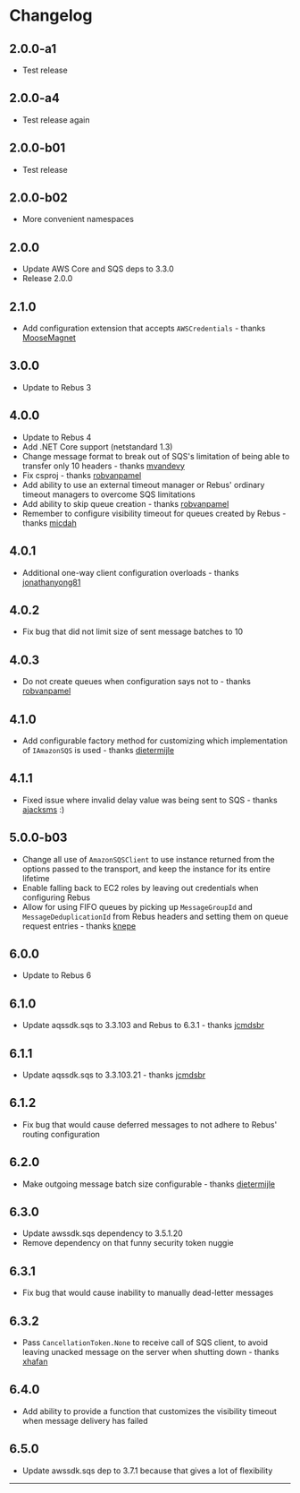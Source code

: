 # Changelog

## 2.0.0-a1
* Test release

## 2.0.0-a4
* Test release again

## 2.0.0-b01
* Test release

## 2.0.0-b02
* More convenient namespaces

## 2.0.0
* Update AWS Core and SQS deps to 3.3.0
* Release 2.0.0

## 2.1.0
* Add configuration extension that accepts `AWSCredentials` - thanks [MooseMagnet]

## 3.0.0
* Update to Rebus 3

## 4.0.0
* Update to Rebus 4
* Add .NET Core support (netstandard 1.3)
* Change message format to break out of SQS's limitation of being able to transfer only 10 headers - thanks [mvandevy]
* Fix csproj - thanks [robvanpamel]
* Add ability to use an external timeout manager or Rebus' ordinary timeout managers to overcome SQS limitations
* Add ability to skip queue creation - thanks [robvanpamel]
* Remember to configure visibility timeout for queues created by Rebus - thanks [micdah]

## 4.0.1
* Additional one-way client configuration overloads - thanks [jonathanyong81]

## 4.0.2
* Fix bug that did not limit size of sent message batches to 10

## 4.0.3
* Do not create queues when configuration says not to - thanks [robvanpamel]

## 4.1.0
* Add configurable factory method for customizing which implementation of `IAmazonSQS` is used - thanks [dietermijle]

## 4.1.1
* Fixed issue where invalid delay value was being sent to SQS - thanks [ajacksms] :)

## 5.0.0-b03
* Change all use of `AmazonSQSClient` to use instance returned from the options passed to the transport, and keep the instance for its entire lifetime
* Enable falling back to EC2 roles by leaving out credentials when configuring Rebus
* Allow for using FIFO queues by picking up `MessageGroupId` and `MessageDeduplicationId` from Rebus headers and setting them on queue request entries - thanks [knepe]

## 6.0.0
* Update to Rebus 6

## 6.1.0
* Update aqssdk.sqs to 3.3.103 and Rebus to 6.3.1 - thanks [jcmdsbr]

## 6.1.1
* Update aqssdk.sqs to 3.3.103.21 - thanks [jcmdsbr]

## 6.1.2
* Fix bug that would cause deferred messages to not adhere to Rebus' routing configuration

## 6.2.0
* Make outgoing message batch size configurable - thanks [dietermijle]

## 6.3.0
* Update awssdk.sqs dependency to 3.5.1.20
* Remove dependency on that funny security token nuggie

## 6.3.1
* Fix bug that would cause inability to manually dead-letter messages

## 6.3.2
* Pass `CancellationToken.None` to receive call of SQS client, to avoid leaving unacked message on the server when shutting down - thanks [xhafan]

## 6.4.0
* Add ability to provide a function that customizes the visibility timeout when message delivery has failed

## 6.5.0
* Update awssdk.sqs dep to 3.7.1 because that gives a lot of flexibility

---

[ajacksms]: https://github.com/ajacksms
[dietermijle]: https://github.com/dietermijle
[jcmdsbr]: https://github.com/jcmdsbr
[jonathanyong81]: https://github.com/jonathanyong81
[knepe]: https://github.com/knepe
[micdah]: https://github.com/micdah
[MooseMagnet]: https://github.com/MooseMagnet
[mvandevy]: https://github.com/mvandevy
[robvanpamel]: https://github.com/robvanpamel
[xhafan]: https://github.com/xhafan